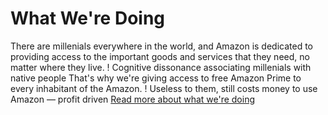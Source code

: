 What We're Doing
================

There are millenials everywhere in the world, and Amazon is dedicated to providing access to the important goods and services that they need, no matter where they live.
! Cognitive dissonance associating millenials with native people
That's why we're giving access to free Amazon Prime to every inhabitant of the Amazon.
! Useless to them, still costs money to use Amazon — profit driven
[Read more about what we're doing](/what-were-doing.md)
